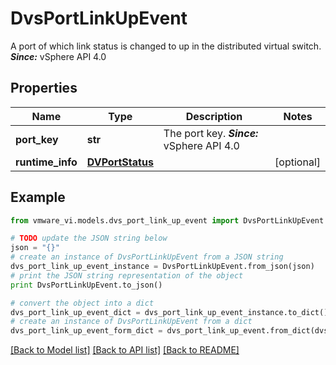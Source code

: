# DvsPortLinkUpEvent

A port of which link status is changed to up in the distributed virtual switch.  ***Since:*** vSphere API 4.0 

## Properties
Name | Type | Description | Notes
------------ | ------------- | ------------- | -------------
**port_key** | **str** | The port key.  ***Since:*** vSphere API 4.0  | 
**runtime_info** | [**DVPortStatus**](DVPortStatus.md) |  | [optional] 

## Example

```python
from vmware_vi.models.dvs_port_link_up_event import DvsPortLinkUpEvent

# TODO update the JSON string below
json = "{}"
# create an instance of DvsPortLinkUpEvent from a JSON string
dvs_port_link_up_event_instance = DvsPortLinkUpEvent.from_json(json)
# print the JSON string representation of the object
print DvsPortLinkUpEvent.to_json()

# convert the object into a dict
dvs_port_link_up_event_dict = dvs_port_link_up_event_instance.to_dict()
# create an instance of DvsPortLinkUpEvent from a dict
dvs_port_link_up_event_form_dict = dvs_port_link_up_event.from_dict(dvs_port_link_up_event_dict)
```
[[Back to Model list]](../README.md#documentation-for-models) [[Back to API list]](../README.md#documentation-for-api-endpoints) [[Back to README]](../README.md)


